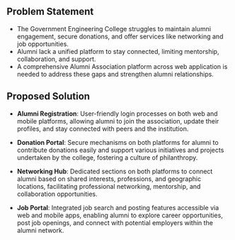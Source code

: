 ## Problem Statement
- The Government Engineering College struggles to maintain alumni engagement, secure donations, and offer services like networking and job opportunities. 
- Alumni lack a unified platform to stay connected, limiting mentorship, collaboration, and support. 
- A comprehensive Alumni Association platform across web application is needed to address these gaps and strengthen alumni relationships.

## Proposed Solution
-  **Alumni Registration**: User-friendly login processes on both web and mobile platforms, allowing alumni to join the association, update their profiles, and stay connected with peers and the institution.

- **Donation Portal**: Secure mechanisms on both platforms for alumni to contribute donations easily and support various initiatives and projects undertaken by the college, fostering a culture of philanthropy.

- **Networking Hub**: Dedicated sections on both platforms to connect alumni based on shared interests, professions, and geographic locations, facilitating professional networking, mentorship, and collaboration opportunities. 

- **Job Portal**: Integrated job search and posting features accessible via web and mobile apps, enabling alumni to explore career opportunities, post job openings, and connect with potential employers within the alumni network. 


